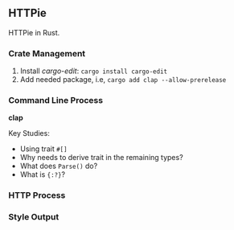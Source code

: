 ## HTTPie

HTTPie in Rust.

### Crate Management
1. Install _cargo-edit_: `cargo install cargo-edit`
2. Add needed package, i.e, `cargo add clap --allow-prerelease`


### Command Line Process

**clap**

Key Studies:
* Using trait `#[]`
* Why needs to derive trait in the remaining types?
* What does `Parse()` do?
* What is `{:?}`?

### HTTP Process

### Style Output
